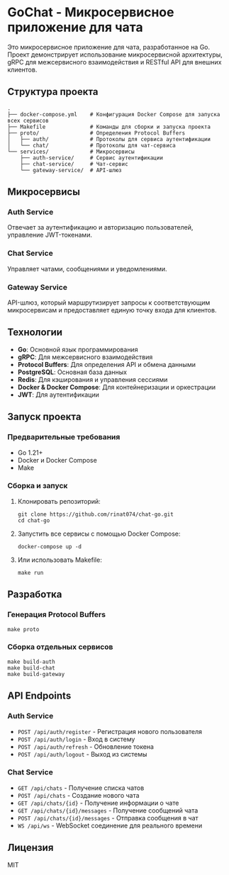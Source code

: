 # GoChat - Микросервисное приложение для чата

Это микросервисное приложение для чата, разработанное на Go. Проект демонстрирует использование микросервисной архитектуры, gRPC для межсервисного взаимодействия и RESTful API для внешних клиентов.

## Структура проекта

```
.
├── docker-compose.yml    # Конфигурация Docker Compose для запуска всех сервисов
├── Makefile              # Команды для сборки и запуска проекта
├── proto/                # Определения Protocol Buffers
│   ├── auth/             # Протоколы для сервиса аутентификации
│   └── chat/             # Протоколы для чат-сервиса
└── services/             # Микросервисы
    ├── auth-service/     # Сервис аутентификации
    ├── chat-service/     # Чат-сервис
    └── gateway-service/  # API-шлюз
```

## Микросервисы

### Auth Service
Отвечает за аутентификацию и авторизацию пользователей, управление JWT-токенами.

### Chat Service
Управляет чатами, сообщениями и уведомлениями.

### Gateway Service
API-шлюз, который маршрутизирует запросы к соответствующим микросервисам и предоставляет единую точку входа для клиентов.

## Технологии

- **Go**: Основной язык программирования
- **gRPC**: Для межсервисного взаимодействия
- **Protocol Buffers**: Для определения API и обмена данными
- **PostgreSQL**: Основная база данных
- **Redis**: Для кэширования и управления сессиями
- **Docker & Docker Compose**: Для контейнеризации и оркестрации
- **JWT**: Для аутентификации

## Запуск проекта

### Предварительные требования

- Go 1.21+
- Docker и Docker Compose
- Make

### Сборка и запуск

1. Клонировать репозиторий:
   ```
   git clone https://github.com/rinat074/chat-go.git
   cd chat-go
   ```

2. Запустить все сервисы с помощью Docker Compose:
   ```
   docker-compose up -d
   ```

3. Или использовать Makefile:
   ```
   make run
   ```

## Разработка

### Генерация Protocol Buffers

```
make proto
```

### Сборка отдельных сервисов

```
make build-auth
make build-chat
make build-gateway
```

## API Endpoints

### Auth Service
- `POST /api/auth/register` - Регистрация нового пользователя
- `POST /api/auth/login` - Вход в систему
- `POST /api/auth/refresh` - Обновление токена
- `POST /api/auth/logout` - Выход из системы

### Chat Service
- `GET /api/chats` - Получение списка чатов
- `POST /api/chats` - Создание нового чата
- `GET /api/chats/{id}` - Получение информации о чате
- `GET /api/chats/{id}/messages` - Получение сообщений чата
- `POST /api/chats/{id}/messages` - Отправка сообщения в чат
- `WS /api/ws` - WebSocket соединение для реального времени

## Лицензия

MIT 